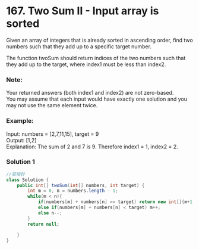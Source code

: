 # 167. Two Sum II - Input array is sorted

Given an array of integers that is already sorted in ascending order, find two numbers such that they add up to a specific target number.

The function twoSum should return indices of the two numbers such that they add up to the target, where index1 must be less than index2.

### Note:

Your returned answers (both index1 and index2) are not zero-based.   
You may assume that each input would have exactly one solution and you may not use the same element twice.   

### Example:

Input: numbers = [2,7,11,15], target = 9   
Output: [1,2]   
Explanation: The sum of 2 and 7 is 9. Therefore index1 = 1, index2 = 2.   

### Solution 1
```java
//双指针
class Solution {
    public int[] twoSum(int[] numbers, int target) {
        int m = 0, n = numbers.length - 1;
        while(m < n){
            if(numbers[m] + numbers[n] == target) return new int[]{m+1,n+1};
            else if(numbers[m] + numbers[n] < target) m++;
            else n--;
        }
        return null;
        
    }
}

